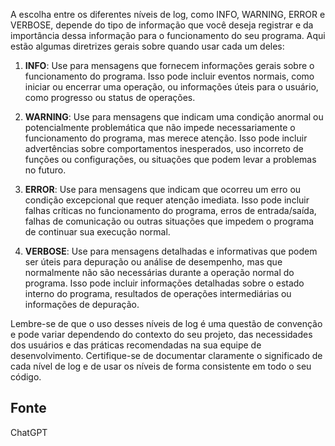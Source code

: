 A escolha entre os diferentes níveis de log, como INFO, WARNING, ERROR e VERBOSE, depende do tipo de informação que você deseja registrar e da importância dessa informação para o funcionamento do seu programa. Aqui estão algumas diretrizes gerais sobre quando usar cada um deles:

1. **INFO**: Use para mensagens que fornecem informações gerais sobre o funcionamento do programa. Isso pode incluir eventos normais, como iniciar ou encerrar uma operação, ou informações úteis para o usuário, como progresso ou status de operações.

2. **WARNING**: Use para mensagens que indicam uma condição anormal ou potencialmente problemática que não impede necessariamente o funcionamento do programa, mas merece atenção. Isso pode incluir advertências sobre comportamentos inesperados, uso incorreto de funções ou configurações, ou situações que podem levar a problemas no futuro.

3. **ERROR**: Use para mensagens que indicam que ocorreu um erro ou condição excepcional que requer atenção imediata. Isso pode incluir falhas críticas no funcionamento do programa, erros de entrada/saída, falhas de comunicação ou outras situações que impedem o programa de continuar sua execução normal.

4. **VERBOSE**: Use para mensagens detalhadas e informativas que podem ser úteis para depuração ou análise de desempenho, mas que normalmente não são necessárias durante a operação normal do programa. Isso pode incluir informações detalhadas sobre o estado interno do programa, resultados de operações intermediárias ou informações de depuração.

Lembre-se de que o uso desses níveis de log é uma questão de convenção e pode variar dependendo do contexto do seu projeto, das necessidades dos usuários e das práticas recomendadas na sua equipe de desenvolvimento. Certifique-se de documentar claramente o significado de cada nível de log e de usar os níveis de forma consistente em todo o seu código.


## Fonte

ChatGPT